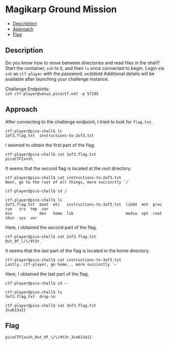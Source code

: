 # Magikarp Ground Mission

- [Description](#description)
- [Approach](#approach)
- [Flag](#flag)

## Description

Do you know how to move between directories and read files in the shell? Start the container, `ssh` to it, and then `ls` once connected to begin. Login via `ssh` as `ctf-player` with the password, `ee388b88`
Additional details will be available after launching your challenge instance.

Challenge Endpoints: <br>
`ssh ctf-player@venus.picoctf.net -p 57195`

## Approach

After connecting to the challenge endpoint, I tried to look for `flag.txt`.

```
ctf-player@pico-chall$ ls
1of3.flag.txt  instructions-to-2of3.txt
```

I seemed to obtain the first part of the flag.

```
ctf-player@pico-chall$ cat 1of3.flag.txt
picoCTF{xxsh_
```

It seems that the second flag is located at the root directory.

```
ctf-player@pico-chall$ cat instructions-to-2of3.txt
Next, go to the root of all things, more succinctly `/`

ctf-player@pico-chall$ cd /

ctf-player@pico-chall$ ls
2of3.flag.txt  boot  etc   instructions-to-3of3.txt  lib64  mnt  proc  run   srv  tmp  var
bin            dev   home  lib                       media  opt  root  sbin  sys  usr
```

Here, I obtained the second part of the flag.

```
ctf-player@pico-chall$ cat 2of3.flag.txt
0ut_0f_\/\/4t3r_
```

It seems that the last part of the flag is located in the home directory.

```
ctf-player@pico-chall$ cat instructions-to-3of3.txt
Lastly, ctf-player, go home... more succinctly `~`
```

Here, I obtained the last part of the flag.

```
ctf-player@pico-chall$ cd ~

ctf-player@pico-chall$ ls
3of3.flag.txt  drop-in

ctf-player@pico-chall$ cat 3of3.flag.txt
3ca613a1}
```

## Flag

`picoCTF{xxsh_0ut_0f_\/\/4t3r_3ca613a1}`